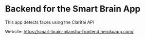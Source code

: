 # Backend for the Smart Brain App

This app detects faces using the Clarifai API

Website: https://smart-brain-nilanshu-frontend.herokuapp.com/
